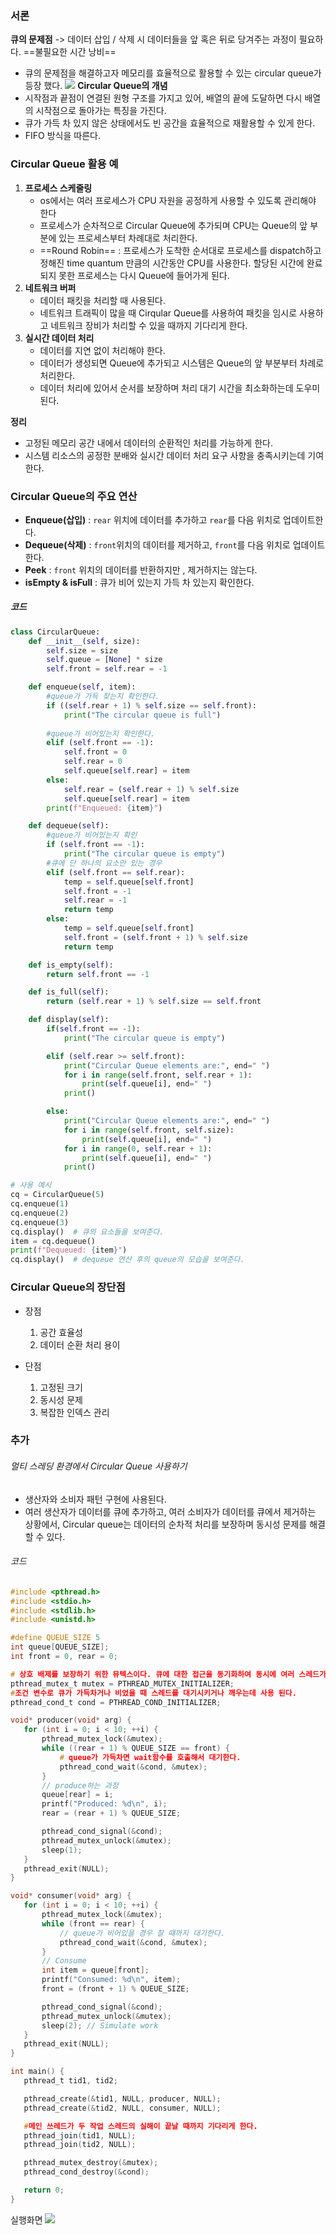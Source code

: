 ### 서론

**큐의 문제점**
-> 데이터 삽입 / 삭제 시 데이터들을 앞 혹은 뒤로 당겨주는 과정이 필요하다. ==불필요한 시간 낭비==
- 큐의 문제점을 해결하고자 메모리를 효율적으로 활용할 수 있는 circular queue가 등장 했다. 
![](https://csocrates-s3.s3.ap-northeast-2.amazonaws.com/Circular%20queue%20/%20queue.png)
**Circular Queue의 개념**
- 시작점과 끝점이 연결된 원형 구조를 가지고 있어, 배열의 끝에 도달하면 다시 배열의 시작점으로 돌아가는 특징을 가진다. 
- 큐가 가득 차 있지 않은 상태에서도 빈 공간을 효율적으로 재활용할 수 있게 한다. 
- FIFO 방식을 따른다. 

### Circular Queue 활용 예

1. **프로세스 스케줄링**
	- os에서는 여러 프로세스가 CPU 자원을 공정하게 사용할 수 있도록 관리해야 한다 
	- 프로세스가 순차적으로 Circular Queue에 추가되며 CPU는 Queue의 앞 부분에 있는 프로세스부터 차례대로 처리한다. 
	- ==Round Robin== : 프로세스가 도착한 순서대로 프로세스를 dispatch하고 정해진 time quantum 만큼의 시간동안 CPU를 사용한다. 할당된 시간에 완료되지 못한 프로세스는 다시 Queue에 들어가게 된다. 
2. **네트워크 버퍼**
	- 데이터 패킷을 처리할 때 사용된다. 
	- 네트워크 트래픽이 많을 때 Cirqular Queue를 사용하여 패킷을 임시로 사용하고 네트워크 장비가 처리할 수 있을 때까지 기다리게 한다. 
3. **실시간 데이터 처리**
	- 데이터를 지연 없이 처리해야 한다. 
	- 데이터가 생성되면 Queue에 추가되고 시스템은 Queue의 앞 부분부터 차례로 처리한다.
	- 데이터 처리에 있어서 순서를 보장하며 처리 대기 시간을 최소화하는데 도우미 된다. 

**정리**
- 고정된 메모리 공간 내에서 데이터의 순환적인 처리를 가능하게 한다. 
- 시스템 리소스의 공정한 분배와 실시간 데이터 처리 요구 사항을 충족시키는데 기여한다. 

### Circular Queue의 주요 연산

- **Enqueue(삽입)** : `rear` 위치에 데이터를 추가하고 `rear`를 다음 위치로 업데이트한다. 
- **Dequeue(삭제)** : `front`위치의 데이터를 제거하고, `front`를 다음 위치로 업데이트한다. 
- **Peek** : `front` 위치의 데이터를 반환하지만 , 제거하지는 않는다. 
- **isEmpty & isFull** : 큐가 비어 있는지 가득 차 있는지 확인한다. 

##### 코드
```python
class CircularQueue:
    def __init__(self, size):
        self.size = size
        self.queue = [None] * size
        self.front = self.rear = -1

    def enqueue(self, item):
	    #queue가 가득 찾는지 확인한다. 
        if ((self.rear + 1) % self.size == self.front):
            print("The circular queue is full")
            
        #queue가 비어있는지 확인한다. 
        elif (self.front == -1):
            self.front = 0
            self.rear = 0
            self.queue[self.rear] = item
        else:
            self.rear = (self.rear + 1) % self.size
            self.queue[self.rear] = item
        print(f"Enqueued: {item}")

    def dequeue(self):
	    #queue가 비어있는지 확인
        if (self.front == -1):
            print("The circular queue is empty")
		#큐에 단 하나의 요소만 있는 경우 
        elif (self.front == self.rear):
            temp = self.queue[self.front]
            self.front = -1
            self.rear = -1
            return temp
        else:
            temp = self.queue[self.front]
            self.front = (self.front + 1) % self.size
            return temp

    def is_empty(self):
        return self.front == -1

    def is_full(self):
        return (self.rear + 1) % self.size == self.front

    def display(self):
        if(self.front == -1):
            print("The circular queue is empty")

        elif (self.rear >= self.front):
            print("Circular Queue elements are:", end=" ")
            for i in range(self.front, self.rear + 1):
                print(self.queue[i], end=" ")
            print()

        else:
            print("Circular Queue elements are:", end=" ")
            for i in range(self.front, self.size):
                print(self.queue[i], end=" ")
            for i in range(0, self.rear + 1):
                print(self.queue[i], end=" ")
            print()

# 사용 예시
cq = CircularQueue(5)
cq.enqueue(1)
cq.enqueue(2)
cq.enqueue(3)
cq.display()  # 큐의 요소들을 보여준다. 
item = cq.dequeue()
print(f"Dequeued: {item}")
cq.display()  # dequeue 연산 후의 queue의 모습을 보여준다. 


```


### Circular Queue의 장단점

- 장점
	1. 공간 효율성 
	2. 데이터 순환 처리 용이 
	
- 단점
	1. 고정된 크기
	2. 동시성 문제
	3. 복잡한 인덱스 관리



### 추가
###### 멀티 스레딩 환경에서 Circular Queue 사용하기 
- 생산자와 소비자 패턴 구현에 사용된다. 
- 여러 생산자가 데이터를 큐에 추가하고, 여러 소비자가 데이터를 큐에서 제거하는 상황에서, Circular queue는 데이터의 순차적 처리를 보장하며 동시성 문제를 해결할 수 있다. 

 ###### 코드
 ```C
#include <pthread.h>
#include <stdio.h>
#include <stdlib.h>
#include <unistd.h>

#define QUEUE_SIZE 5
int queue[QUEUE_SIZE];
int front = 0, rear = 0;

# 상호 배제를 보장하기 위한 뮤텍스이다. 큐에 대한 접근을 동기화하여 동시에 여러 스레드가 데이터를 변경하는 것을 방지한다. 
pthread_mutex_t mutex = PTHREAD_MUTEX_INITIALIZER;
#조건 변수로 큐가 가득차거나 비었을 때 스레드를 대기시키거나 깨우는데 사용 된다. 
pthread_cond_t cond = PTHREAD_COND_INITIALIZER;

void* producer(void* arg) {
    for (int i = 0; i < 10; ++i) {
        pthread_mutex_lock(&mutex);
        while ((rear + 1) % QUEUE_SIZE == front) {
            # queue가 가득차면 wait함수를 호출해서 대기한다. 
            pthread_cond_wait(&cond, &mutex);
        }
        // produce하는 과정 
        queue[rear] = i;
        printf("Produced: %d\n", i);
        rear = (rear + 1) % QUEUE_SIZE;

        pthread_cond_signal(&cond);
        pthread_mutex_unlock(&mutex);
        sleep(1); 
    }
    pthread_exit(NULL);
}

void* consumer(void* arg) {
    for (int i = 0; i < 10; ++i) {
        pthread_mutex_lock(&mutex);
        while (front == rear) {
            // queue가 비어있을 경우 찰 떄까지 대기한다. 
            pthread_cond_wait(&cond, &mutex);
        }
        // Consume
        int item = queue[front];
        printf("Consumed: %d\n", item);
        front = (front + 1) % QUEUE_SIZE;

        pthread_cond_signal(&cond);
        pthread_mutex_unlock(&mutex);
        sleep(2); // Simulate work
    }
    pthread_exit(NULL);
}

int main() {
    pthread_t tid1, tid2;

    pthread_create(&tid1, NULL, producer, NULL);
    pthread_create(&tid2, NULL, consumer, NULL);

	#메인 쓰레드가 두 작업 스레드의 실해이 끝날 때까지 기다리게 한다. 
    pthread_join(tid1, NULL);
    pthread_join(tid2, NULL);

    pthread_mutex_destroy(&mutex);
    pthread_cond_destroy(&cond);

    return 0;
}

```

실행화면
![](https://csocrates-s3.s3.ap-northeast-2.amazonaws.com/Circular%20queue%20/%20execute.png)
